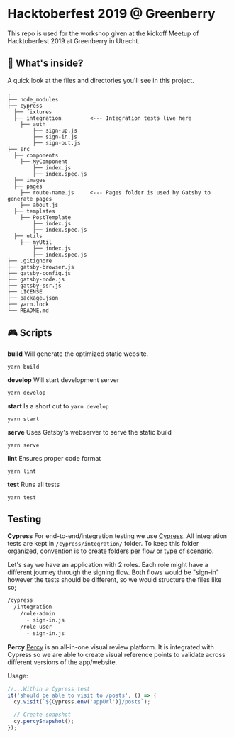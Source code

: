 # Hacktoberfest 2019 @ Greenberry

This repo is used for the workshop given at the kickoff Meetup of Hacktoberfest 2019 at Greenberry in Utrecht.

## 🧐 What's inside?

A quick look at the files and directories you'll see in this project.

```
.
├── node_modules
├── cypress
  ├── fixtures
  ├── integration         <--- Integration tests live here
    ├── auth
        ├── sign-up.js
        ├── sign-in.js
        ├── sign-out.js
├── src
  ├── components
    ├── MyComponent
        ├── index.js
        ├── index.spec.js
  ├── images
  ├── pages
    ├── route-name.js     <--- Pages folder is used by Gatsby to generate pages
    ├── about.js
  ├── templates
    ├── PostTemplate
        ├── index.js
        ├── index.spec.js
  ├── utils
    ├── myUtil
        ├── index.js
        ├── index.spec.js
├── .gitignore
├── gatsby-browser.js
├── gatsby-config.js
├── gatsby-node.js
├── gatsby-ssr.js
├── LICENSE
├── package.json
├── yarn.lock
└── README.md
```

## 🎮 Scripts

**build**
Will generate the optimized static website.

```
yarn build
```

**develop**
Will start development server

```
yarn develop
```

**start**
Is a short cut to `yarn develop`

```
yarn start
```

**serve**
Uses Gatsby's webserver to serve the static build

```
yarn serve
```

**lint**
Ensures proper code format

```
yarn lint
```

**test**
Runs all tests

```
yarn test
```

## Testing

**Cypress**
For end-to-end/integration testing we use [Cypress](https://www.cypress.io).
All integration tests are kept in `/cypress/integration/` folder.
To keep this folder organized, convention is to create folders per flow or type of scenario.

Let's say we have an application with 2 roles. Each role might have a different journey through the signing flow.
Both flows would be "sign-in" however the tests should be different, so we would structure the files like so;

```txt
/cypress
  /integration
    /role-admin
      - sign-in.js
    /role-user
      - sign-in.js
```

**Percy**
[Percy](https://percy.io) is an all-in-one visual review platform.
It is integrated with Cypress so we are able to create visual reference points to validate across different versions of the app/website.

Usage:

```js
//...Within a Cypress test
it('should be able to visit to /posts', () => {
  cy.visit(`${Cypress.env('appUrl')}/posts`);

  // Create snapshot
  cy.percySnapshot();
});
```

